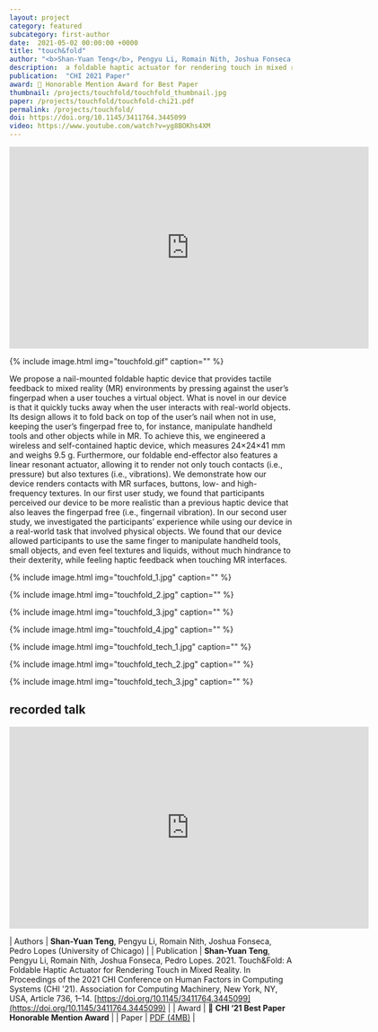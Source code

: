 ```yaml
---
layout: project
category: featured
subcategory: first-author
date:  2021-05-02 00:00:00 +0000
title: "touch&fold"
author: "<b>Shan-Yuan Teng</b>, Pengyu Li, Romain Nith, Joshua Fonseca, Pedro Lopes"
description:  a foldable haptic actuator for rendering touch in mixed reality.
publication:  "CHI 2021 Paper"
award: 🏅 Honorable Mention Award for Best Paper
thumbnail: /projects/touchfold/touchfold_thumbnail.jpg
paper: /projects/touchfold/touchfold-chi21.pdf
permalink: /projects/touchfold/
doi: https://doi.org/10.1145/3411764.3445099
video: https://www.youtube.com/watch?v=yg8BOKhs4XM
---
```


<div class="video-wrapper">
  <iframe width="640" height="360" src="https://www.youtube.com/embed/yg8BOKhs4XM" frameborder="0" allowfullscreen></iframe>
</div>

{% include image.html
           img="touchfold.gif"
           caption="" %}

We propose a nail-mounted foldable haptic device that provides tactile feedback to mixed reality (MR) environments by pressing against the user’s fingerpad when a user touches a virtual object. What is novel in our device is that it quickly tucks away when the user interacts with real-world objects. Its design allows it to fold back on top of the user’s nail when not in use, keeping the user’s fingerpad free to, for instance, manipulate handheld tools and other objects while in MR. To achieve this, we engineered a wireless and self-contained haptic device, which measures 24×24×41 mm and weighs 9.5 g. Furthermore, our foldable end-effector also features a linear resonant actuator, allowing it to render not only touch contacts (i.e., pressure) but also textures (i.e., vibrations). We demonstrate how our device renders contacts with MR surfaces, buttons, low- and high-frequency textures. In our first user study, we found that participants perceived our device to be more realistic than a previous haptic device that also leaves the fingerpad free (i.e., fingernail vibration). In our second user study, we investigated the participants’ experience while using our device in a real-world task that involved physical objects. We found that our device allowed participants to use the same finger to manipulate handheld tools, small objects, and even feel textures and liquids, without much hindrance to their dexterity, while feeling haptic feedback when touching MR interfaces.

{% include image.html
           img="touchfold_1.jpg"
           caption="" %}
           
{% include image.html
           img="touchfold_2.jpg"
           caption="" %}
           
{% include image.html
           img="touchfold_3.jpg"
           caption="" %}

{% include image.html
           img="touchfold_4.jpg"
           caption="" %}
           
{% include image.html
           img="touchfold_tech_1.jpg"
           caption="" %}
           
{% include image.html
           img="touchfold_tech_2.jpg"
           caption="" %}
           
{% include image.html
           img="touchfold_tech_3.jpg"
           caption="" %}
           
## recorded talk

<div class="video-wrapper">
  <iframe width="640" height="360" src="https://www.youtube.com/embed/cTN6s-33qNQ" frameborder="0" allowfullscreen></iframe>
</div>
           
| Authors | <b>Shan-Yuan Teng</b>, Pengyu Li, Romain Nith, Joshua Fonseca, Pedro Lopes (University of Chicago) |
| Publication | <b>Shan-Yuan Teng</b>, Pengyu Li, Romain Nith, Joshua Fonseca, Pedro Lopes. 2021. Touch&Fold: A Foldable Haptic Actuator for Rendering Touch in Mixed Reality. In Proceedings of the 2021 CHI Conference on Human Factors in Computing Systems (CHI '21). Association for Computing Machinery, New York, NY, USA, Article 736, 1–14. [https://doi.org/10.1145/3411764.3445099](https://doi.org/10.1145/3411764.3445099) |
| Award | 🏅 **CHI ‘21 Best Paper Honorable Mention Award**  |
| Paper | [PDF (4MB)](chi21-touchfold.pdf) |